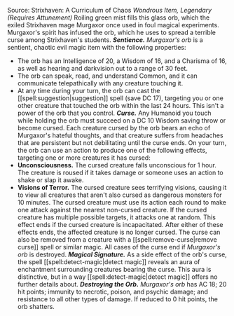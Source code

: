 Source: Strixhaven: A Curriculum of Chaos
*Wondrous Item, Legendary (Requires Attunement)*
Roiling green mist fills this glass orb, which the exiled Strixhaven mage Murgaxor once used in foul magical experiments. Murgaxor's spirit has infused the orb, which he uses to spread a terrible curse among Strixhaven's students.
***Sentience.*** *Murgaxor's orb* is a sentient, chaotic evil magic item with the following properties:
* The orb has an Intelligence of 20, a Wisdom of 16, and a Charisma of 16, as well as hearing and darkvision out to a range of 30 feet.
* The orb can speak, read, and understand Common, and it can communicate telepathically with any creature touching it.
* At any time during your turn, the orb can cast the [[spell:suggestion|suggestion]] spell (save DC 17), targeting you or one other creature that touched the orb within the last 24 hours. This isn't a power of the orb that you control.
***Curse.*** Any Humanoid you touch while holding the orb must succeed on a DC 10 Wisdom saving throw or become cursed. Each creature cursed by the orb bears an echo of Murgaxor's hateful thoughts, and that creature suffers from headaches that are persistent but not debilitating until the curse ends. On your turn, the orb can use an action to produce one of the following effects, targeting one or more creatures it has cursed:
* **Unconsciousness.** The cursed creature falls unconscious for 1 hour. The creature is roused if it takes damage or someone uses an action to shake or slap it awake.
* **Visions of Terror.** The cursed creature sees terrifying visions, causing it to view all creatures that aren't also cursed as dangerous monsters for 10 minutes. The cursed creature must use its action each round to make one attack against the nearest non-cursed creature. If the cursed creature has multiple possible targets, it attacks one at random. This effect ends if the cursed creature is incapacitated.
After either of these effects ends, the affected creature is no longer cursed. The curse can also be removed from a creature with a [[spell:remove-curse|remove curse]] spell or similar magic. All cases of the curse end if *Murgaxor's orb* is destroyed.
***Magical Signature.*** As a side effect of the orb's curse, the spell [[spell:detect-magic|detect magic]] reveals an aura of enchantment surrounding creatures bearing the curse. This aura is distinctive, but in a way [[spell:detect-magic|detect magic]] offers no further details about.
***Destroying the Orb.*** *Murgaxor's orb* has AC 18; 20 hit points; immunity to necrotic, poison, and psychic damage; and resistance to all other types of damage. If reduced to 0 hit points, the orb shatters.